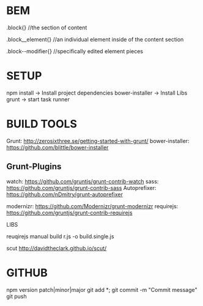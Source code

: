 BEM
===

.block{} //the section of content

.block__element{} //an individual element inside of the content section

.block--modifier{} //specifically edited element pieces

SETUP
=====
npm install -> Install project dependencies
bower-installer -> Install Libs
grunt -> start task runner

BUILD TOOLS
===========
Grunt: 			http://zerosixthree.se/getting-started-with-grunt/
bower-installer: 	https://github.com/blittle/bower-installer

Grunt-Plugins
-------------
watch: 		https://github.com/gruntjs/grunt-contrib-watch
sass:			https://github.com/gruntjs/grunt-contrib-sass
Autoprefixer: 	https://github.com/nDmitry/grunt-autoprefixer

modernizr: https://github.com/Modernizr/grunt-modernizr
requirejs: 	https://github.com/gruntjs/grunt-contrib-requirejs

LIBS

reuqirejs manual build
r.js -o build.single.js


scut
http://davidtheclark.github.io/scut/


GITHUB
======
npm version patch|minor|major
git add *;
git commit -m "Commit message"
git push
